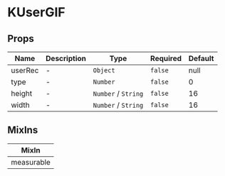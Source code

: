 # KUserGIF

## Props

<!-- @vuese:KUserGIF:props:start -->
|Name|Description|Type|Required|Default|
|---|---|---|---|---|
|userRec|-|`Object`|`false`|null|
|type|-|`Number`|`false`|0|
|height|-|`Number` /  `String`|`false`|16|
|width|-|`Number` /  `String`|`false`|16|

<!-- @vuese:KUserGIF:props:end -->


## MixIns

<!-- @vuese:KUserGIF:mixIns:start -->
|MixIn|
|---|
|measurable|

<!-- @vuese:KUserGIF:mixIns:end -->


